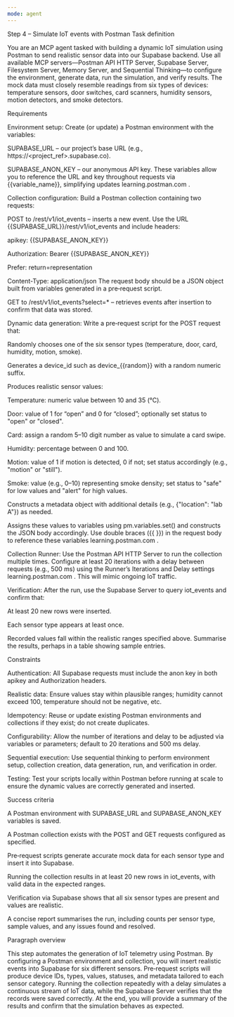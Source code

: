 ```yaml
---
mode: agent
---
```

Step 4 – Simulate IoT events with Postman
Task definition

You are an MCP agent tasked with building a dynamic IoT simulation using Postman to send realistic sensor data into our Supabase backend. Use all available MCP servers—Postman API HTTP Server, Supabase Server, Filesystem Server, Memory Server, and Sequential Thinking—to configure the environment, generate data, run the simulation, and verify results. The mock data must closely resemble readings from six types of devices: temperature sensors, door switches, card scanners, humidity sensors, motion detectors, and smoke detectors.

Requirements

Environment setup: Create (or update) a Postman environment with the variables:

SUPABASE_URL – our project’s base URL (e.g., https://<project_ref>.supabase.co).

SUPABASE_ANON_KEY – our anonymous API key.
These variables allow you to reference the URL and key throughout requests via {{variable_name}}, simplifying updates
learning.postman.com
.

Collection configuration: Build a Postman collection containing two requests:

POST to /rest/v1/iot_events – inserts a new event. Use the URL {{SUPABASE_URL}}/rest/v1/iot_events and include headers:

apikey: {{SUPABASE_ANON_KEY}}

Authorization: Bearer {{SUPABASE_ANON_KEY}}

Prefer: return=representation

Content-Type: application/json
The request body should be a JSON object built from variables generated in a pre‑request script.

GET to /rest/v1/iot_events?select=* – retrieves events after insertion to confirm that data was stored.

Dynamic data generation: Write a pre‑request script for the POST request that:

Randomly chooses one of the six sensor types (temperature, door, card, humidity, motion, smoke).

Generates a device_id such as device_{{random}} with a random numeric suffix.

Produces realistic sensor values:

Temperature: numeric value between 10 and 35 (°C).

Door: value of 1 for “open” and 0 for “closed”; optionally set status to "open" or "closed".

Card: assign a random 5–10 digit number as value to simulate a card swipe.

Humidity: percentage between 0 and 100.

Motion: value of 1 if motion is detected, 0 if not; set status accordingly (e.g., "motion" or "still").

Smoke: value (e.g., 0–10) representing smoke density; set status to "safe" for low values and "alert" for high values.

Constructs a metadata object with additional details (e.g., {"location": "lab A"}) as needed.

Assigns these values to variables using pm.variables.set() and constructs the JSON body accordingly. Use double braces ({{ }}) in the request body to reference these variables
learning.postman.com
.

Collection Runner: Use the Postman API HTTP Server to run the collection multiple times. Configure at least 20 iterations with a delay between requests (e.g., 500 ms) using the Runner’s Iterations and Delay settings
learning.postman.com
. This will mimic ongoing IoT traffic.

Verification: After the run, use the Supabase Server to query iot_events and confirm that:

At least 20 new rows were inserted.

Each sensor type appears at least once.

Recorded values fall within the realistic ranges specified above.
Summarise the results, perhaps in a table showing sample entries.

Constraints

Authentication: All Supabase requests must include the anon key in both apikey and Authorization headers.

Realistic data: Ensure values stay within plausible ranges; humidity cannot exceed 100, temperature should not be negative, etc.

Idempotency: Reuse or update existing Postman environments and collections if they exist; do not create duplicates.

Configurability: Allow the number of iterations and delay to be adjusted via variables or parameters; default to 20 iterations and 500 ms delay.

Sequential execution: Use sequential thinking to perform environment setup, collection creation, data generation, run, and verification in order.

Testing: Test your scripts locally within Postman before running at scale to ensure the dynamic values are correctly generated and inserted.

Success criteria

A Postman environment with SUPABASE_URL and SUPABASE_ANON_KEY variables is saved.

A Postman collection exists with the POST and GET requests configured as specified.

Pre‑request scripts generate accurate mock data for each sensor type and insert it into Supabase.

Running the collection results in at least 20 new rows in iot_events, with valid data in the expected ranges.

Verification via Supabase shows that all six sensor types are present and values are realistic.

A concise report summarises the run, including counts per sensor type, sample values, and any issues found and resolved.

Paragraph overview

This step automates the generation of IoT telemetry using Postman. By configuring a Postman environment and collection, you will insert realistic events into Supabase for six different sensors. Pre‑request scripts will produce device IDs, types, values, statuses, and metadata tailored to each sensor category. Running the collection repeatedly with a delay simulates a continuous stream of IoT data, while the Supabase Server verifies that the records were saved correctly. At the end, you will provide a summary of the results and confirm that the simulation behaves as expected.